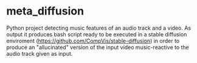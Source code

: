 # meta_diffusion
Python project detecting music features of an audio  track and a video. As output it produces bash script ready to be executed in a stable diffusion enviroment (https://github.com/CompVis/stable-diffusion) in order to produce an "allucinated" version of the input video music-reactive to the audio track given as input.
